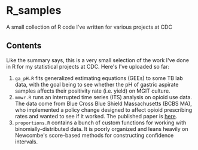 # R_samples
A small collection of R code I've written for various projects at CDC

## Contents
Like the summary says, this is a very small selection of the work I've done in R for my statistical projects at CDC. Here's I've uploaded so far:

1. `ga_pH.R` fits generalized estimating equations (GEEs) to some TB lab data, with the goal being to see whether the pH of gastric aspirate samples affects their positivity rate (i.e. yield) on MGIT culture.
2. `mmwr.R` runs an interrupted time series (ITS) analysis on opioid use data. The data come from Blue Cross Blue Shield Massachusetts (BCBS MA), who implemented a policy change designed to affect opioid prescribing rates and wanted to see if it worked. The published paper is [here](https://www.cdc.gov/mmwr/volumes/65/wr/mm6541a1.htm).
3. `proportions.R` contains a bunch of custom functions for working with binomially-distributed data. It is poorly organized and leans heavily on Newcombe's score-based methods for constructing confidence intervals.

